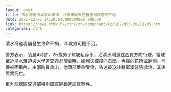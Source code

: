 ```yaml
---
layout: post
title: 清水灣道凌晨致命車禍　私家車疑失控撞壆司機送院不治
date: 2021-12-05 14:28:54.000000000 +08:00
link: https://news.rthk.hk/rthk/ch/component/k2/1622853-20211205.htm
categories: rthk
---
```


清水灣道凌晨發生致命車禍，25歲男司機不治。

警方表示，凌晨4時許，25歲男子駕駛私家車，沿清水灣道往西貢方向行駛，當駛至近清水灣道與大學道交界迴旋處時，據報失控撞向石壆，再撞向花槽並翻側。司機被困車內，由消防員救出，他頭部嚴重受傷，昏迷被送往將軍澳醫院救治，其後證實死亡。

東九龍總區交通部特別調查隊跟進調查案件。
